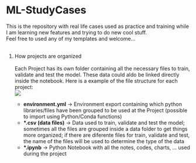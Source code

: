 <h1>ML-StudyCases</h1>
	This is the repository with real life cases used as practice and training while I am learning new features and trying to do new cool stuff.</br>
	Feel free to used any of my templates and welcome...<br></br>
 <ol>
    <li>How projects are organized</li>
 </br>Each Project has its own folder containing all the necessary files to train, validate and test the model. These data could aldo be linked directly inside the notebook.
	Here is a example of the file structure for each project:</br>
<img src="https://github-production-user-asset-6210df.s3.amazonaws.com/124641422/248518020-b7e7534b-46f0-4223-845a-388d4009d837.png">

 </br>
 <ul>
  <li><strong>environment.yml</strong> → Environment export containing which python libraries/files have been grouped to be used at the Project (possible to import using Python/Conda functions)</li>
  <li><strong>*.csv (data files)</strong> → Data used to train, validate and test the model; sometimes all the files are grouped inside a data folder to get things more organized; if there are diferente files for train, validate and test, the name of the files will be used to determine the type of the data</li>
  <li><strong>*.ipynb</strong> → Python Notebook with all the notes, codes, charts, ...  used during the project</li>
 </ul>
 </ol>
